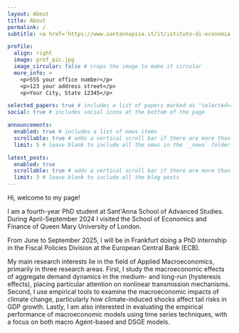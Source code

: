 ```yaml
---
layout: About
title: About
permalink: /
subtitle: <a href='https://www.santannapisa.it/it/istituto-di-economia'>Sant'Anna School of Advanced Studies, Intitute of Economics</a>. 

profile:
  align: right
  image: prof_pic.jpg
  image_circular: false # crops the image to make it circular
  more_info: >
    <p>555 your office number</p>
    <p>123 your address street</p>
    <p>Your City, State 12345</p>

selected_papers: true # includes a list of papers marked as "selected={true}"
social: true # includes social icons at the bottom of the page

announcements:
  enabled: true # includes a list of news items
  scrollable: true # adds a vertical scroll bar if there are more than 3 news items
  limit: 5 # leave blank to include all the news in the `_news` folder

latest_posts:
  enabled: true
  scrollable: true # adds a vertical scroll bar if there are more than 3 new posts items
  limit: 3 # leave blank to include all the blog posts
---
```


Hi, welcome to my page!

I am a fourth-year PhD student at Sant'Anna School of Advanced Studies. During April-September 2024 I visited the School of Economics and Finance of Queen Mary University of London.

From June to September 2025, I will be in Frankfurt doing a PhD internship in the Fiscal Policies Division at the European Central Bank (ECB).

My main research interests lie in the field of Applied Macroeconomics, primarily in three research areas. First, I study the macroeconomic effects of aggregate demand dynamics in the medium- and long-run (hysteresis effects), placing particular attention on nonlinear transmission mechanisms. Second, I use empirical tools to examine the macroeconomic impacts of climate change, particularly how climate-induced shocks affect tail risks in GDP growth. Lastly, I am also interested in evaluating the empirical performance of macroeconomic models using time series techniques, with a focus on both macro Agent-based and DSGE models.
